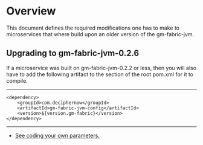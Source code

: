 # Overview

This document defines the required modifications one has to make to microservices that where build upon an older version of the gm-fabric-jvm.

## Upgrading to gm-fabric-jvm-0.2.6

If a microservice was built on gm-fabric-jvm-0.2.2 or less, then you will also have to add the following artifact to the <dependencyManagement> section of the root pom.xml for it to compile.


----
    <dependency>
        <groupId>com.deciphernow</groupId>
        <artifactId>gm-fabric-jvm-config</artifactId>
        <version>${version.gm-fabric}</version>
    </dependency>

----
- [See coding your own parameters.](Config.md)

